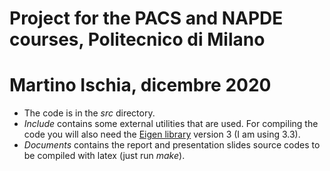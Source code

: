 # Project for the PACS and NAPDE courses, Politecnico di Milano
# Martino Ischia, dicembre 2020

- The code is in the *src* directory. 
- *Include* contains some external utilities that
are used. For compiling the code you will also need the [Eigen library](http://eigen.tuxfamily.org/)
version 3 (I am using 3.3).
- *Documents* contains the report and presentation slides source codes to be compiled with
latex (just run *make*).